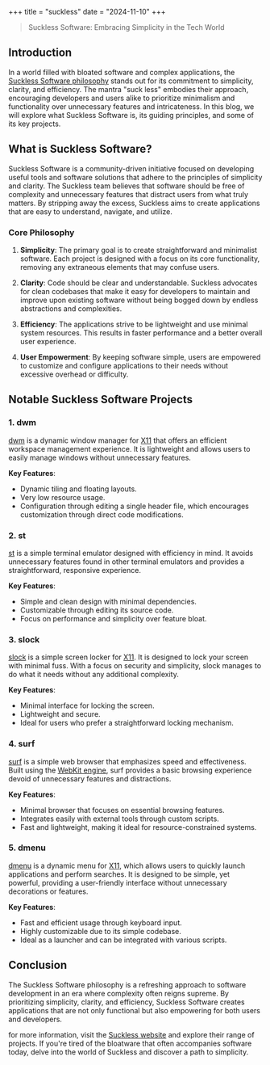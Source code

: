 +++
title = "suckless"
date  = "2024-11-10"
+++

> Suckless Software: Embracing Simplicity in the Tech World

## Introduction

In a world filled with bloated software and complex applications, the [Suckless Software philosophy](https://suckless.org/philosophy/) stands out for its commitment to simplicity, clarity, and efficiency. The mantra "suck less" embodies their approach, encouraging developers and users alike to prioritize minimalism and functionality over unnecessary features and intricateness. In this blog, we will explore what Suckless Software is, its guiding principles, and some of its key projects.

## What is Suckless Software?

Suckless Software is a community-driven initiative focused on developing useful tools and software solutions that adhere to the principles of simplicity and clarity. The Suckless team believes that software should be free of complexity and unnecessary features that distract users from what truly matters. By stripping away the excess, Suckless aims to create applications that are easy to understand, navigate, and utilize.

### Core Philosophy

1. **Simplicity**: The primary goal is to create straightforward and minimalist software. Each project is designed with a focus on its core functionality, removing any extraneous elements that may confuse users.

2. **Clarity**: Code should be clear and understandable. Suckless advocates for clean codebases that make it easy for developers to maintain and improve upon existing software without being bogged down by endless abstractions and complexities.

3. **Efficiency**: The applications strive to be lightweight and use minimal system resources. This results in faster performance and a better overall user experience.

4. **User Empowerment**: By keeping software simple, users are empowered to customize and configure applications to their needs without excessive overhead or difficulty.

## Notable Suckless Software Projects

### 1. **dwm**

[dwm](https://dwm.suckless.org/) is a dynamic window manager for [X11](https://www.x.org/releases/X11R7.7/doc/) that offers an efficient workspace management experience. It is lightweight and allows users to easily manage windows without unnecessary features.

**Key Features**:
- Dynamic tiling and floating layouts.
- Very low resource usage.
- Configuration through editing a single header file, which encourages customization through direct code modifications.

### 2. **st**

[st](https://st.suckless.org/) is a simple terminal emulator designed with efficiency in mind. It avoids unnecessary features found in other terminal emulators and provides a straightforward, responsive experience.

**Key Features**:
- Simple and clean design with minimal dependencies.
- Customizable through editing its source code.
- Focus on performance and simplicity over feature bloat.

### 3. **slock**

[slock](https://tools.suckless.org/slock/) is a simple screen locker for [X11](https://www.x.org/releases/X11R7.7/doc/). It is designed to lock your screen with minimal fuss. With a focus on security and simplicity, slock manages to do what it needs without any additional complexity.

**Key Features**:
- Minimal interface for locking the screen.
- Lightweight and secure.
- Ideal for users who prefer a straightforward locking mechanism.

### 4. **surf**

[surf](https://surf.suckless.org/) is a simple web browser that emphasizes speed and effectiveness. Built using the [WebKit engine](https://webkit.org/), surf provides a basic browsing experience devoid of unnecessary features and distractions.

**Key Features**:
- Minimal browser that focuses on essential browsing features.
- Integrates easily with external tools through custom scripts.
- Fast and lightweight, making it ideal for resource-constrained systems.

### 5. **dmenu**

[dmenu](https://tools.suckless.org/dmenu/) is a dynamic menu for [X11](https://www.x.org/releases/X11R7.7/doc/), which allows users to quickly launch applications and perform searches. It is designed to be simple, yet powerful, providing a user-friendly interface without unnecessary decorations or features.

**Key Features**:
- Fast and efficient usage through keyboard input.
- Highly customizable due to its simple codebase.
- Ideal as a launcher and can be integrated with various scripts.

## Conclusion

The Suckless Software philosophy is a refreshing approach to software development in an era where complexity often reigns supreme. By prioritizing simplicity, clarity, and efficiency, Suckless Software creates applications that are not only functional but also empowering for both users and developers.

for more information, visit the [Suckless website](https://suckless.org/) and explore their range of projects. If you're tired of the bloatware that often accompanies software today, delve into the world of Suckless and discover a path to simplicity.
